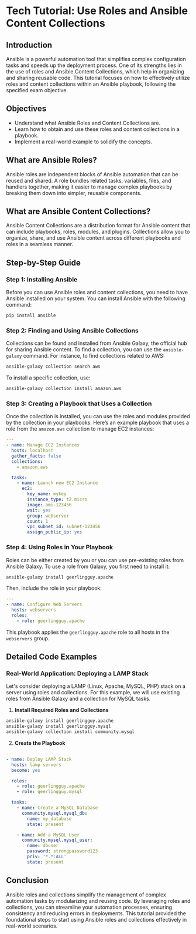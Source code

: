# Tech Tutorial: Use Roles and Ansible Content Collections

## Introduction

Ansible is a powerful automation tool that simplifies complex configuration tasks and speeds up the deployment process. One of its strengths lies in the use of roles and Ansible Content Collections, which help in organizing and sharing reusable code. This tutorial focuses on how to effectively utilize roles and content collections within an Ansible playbook, following the specified exam objective.

## Objectives

- Understand what Ansible Roles and Content Collections are.
- Learn how to obtain and use these roles and content collections in a playbook.
- Implement a real-world example to solidify the concepts.

## What are Ansible Roles?

Ansible roles are independent blocks of Ansible automation that can be reused and shared. A role bundles related tasks, variables, files, and handlers together, making it easier to manage complex playbooks by breaking them down into simpler, reusable components.

## What are Ansible Content Collections?

Ansible Content Collections are a distribution format for Ansible content that can include playbooks, roles, modules, and plugins. Collections allow you to organize, share, and use Ansible content across different playbooks and roles in a seamless manner.

## Step-by-Step Guide

### Step 1: Installing Ansible

Before you can use Ansible roles and content collections, you need to have Ansible installed on your system. You can install Ansible with the following command:

```bash
pip install ansible
```

### Step 2: Finding and Using Ansible Collections

Collections can be found and installed from Ansible Galaxy, the official hub for sharing Ansible content. To find a collection, you can use the `ansible-galaxy` command. For instance, to find collections related to AWS:

```bash
ansible-galaxy collection search aws
```

To install a specific collection, use:

```bash
ansible-galaxy collection install amazon.aws
```

### Step 3: Creating a Playbook that Uses a Collection

Once the collection is installed, you can use the roles and modules provided by the collection in your playbooks. Here’s an example playbook that uses a role from the `amazon.aws` collection to manage EC2 instances:

```yaml
---
- name: Manage EC2 Instances
  hosts: localhost
  gather_facts: false
  collections:
    - amazon.aws

  tasks:
    - name: Launch new EC2 Instance
      ec2:
        key_name: mykey
        instance_type: t2.micro
        image: ami-123456
        wait: yes
        group: webserver
        count: 1
        vpc_subnet_id: subnet-123456
        assign_public_ip: yes
```

### Step 4: Using Roles in Your Playbook

Roles can be either created by you or you can use pre-existing roles from Ansible Galaxy. To use a role from Galaxy, you first need to install it:

```bash
ansible-galaxy install geerlingguy.apache
```

Then, include the role in your playbook:

```yaml
---
- name: Configure Web Servers
  hosts: webservers
  roles:
    - role: geerlingguy.apache
```

This playbook applies the `geerlingguy.apache` role to all hosts in the `webservers` group.

## Detailed Code Examples

### Real-World Application: Deploying a LAMP Stack

Let's consider deploying a LAMP (Linux, Apache, MySQL, PHP) stack on a server using roles and collections. For this example, we will use existing roles from Ansible Galaxy and a collection for MySQL tasks.

1. **Install Required Roles and Collections**

```bash
ansible-galaxy install geerlingguy.apache
ansible-galaxy install geerlingguy.mysql
ansible-galaxy collection install community.mysql
```

2. **Create the Playbook**

```yaml
---
- name: Deploy LAMP Stack
  hosts: lamp-servers
  become: yes

  roles:
    - role: geerlingguy.apache
    - role: geerlingguy.mysql

  tasks:
    - name: Create a MySQL Database
      community.mysql.mysql_db:
        name: my_database
        state: present

    - name: Add a MySQL User
      community.mysql.mysql_user:
        name: dbuser
        password: strongpassword123
        priv: '*.*:ALL'
        state: present
```

## Conclusion

Ansible roles and collections simplify the management of complex automation tasks by modularizing and reusing code. By leveraging roles and collections, you can streamline your automation processes, ensuring consistency and reducing errors in deployments. This tutorial provided the foundational steps to start using Ansible roles and collections effectively in real-world scenarios.